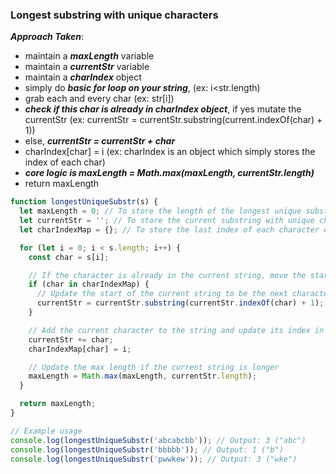 ### Longest substring with unique characters

***Approach Taken***:
- maintain a ***maxLength*** variable
- maintain a ***currentStr*** variable
- maintain a ***charIndex*** object
- simply do ***basic for loop on your string***, (ex: i<str.length)
- grab each and every char (ex: str[i])
- ***check if this char is already in charIndex object***, if yes mutate the currentStr (ex: currentStr = currentStr.substring(current.indexOf(char) + 1))
- else, ***currentStr = currentStr + char***
- charIndex[char] = i (ex: charIndex is an object which simply stores the index of each char)
- ***core logic is maxLength = Math.max(maxLength, currentStr.length)***
- return maxLength

```js
function longestUniqueSubstr(s) {
  let maxLength = 0; // To store the length of the longest unique substring
  let currentStr = ''; // To store the current substring with unique characters
  let charIndexMap = {}; // To store the last index of each character encountered

  for (let i = 0; i < s.length; i++) {
    const char = s[i];

    // If the character is already in the current string, move the start of the string
    if (char in charIndexMap) {
      // Update the start of the current string to be the next character after the duplicate
      currentStr = currentStr.substring(currentStr.indexOf(char) + 1);
    }

    // Add the current character to the string and update its index in the map
    currentStr += char;
    charIndexMap[char] = i;

    // Update the max length if the current string is longer
    maxLength = Math.max(maxLength, currentStr.length);
  }

  return maxLength;
}

// Example usage
console.log(longestUniqueSubstr('abcabcbb')); // Output: 3 ("abc")
console.log(longestUniqueSubstr('bbbbb')); // Output: 1 ("b")
console.log(longestUniqueSubstr('pwwkew')); // Output: 3 ("wke")
```

